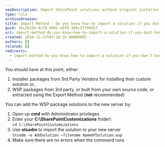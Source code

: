 ```yaml
---
seoDescription: Import SharePoint solutions without original installer using stsadm command to add customizations and packages to new server.
type: rule
archivedreason:
title: Import Method - Do you know how to import a solution if you don’t have the original installer? (optional)
guid: 1bc2b15b-4c78-4692-a6f0-384c37794b57
uri: import-method-do-you-know-how-to-import-a-solution-if-you-dont-have-the-original-installer-optional
created: 2010-12-23T03:10:35.0000000Z
authors: []
related: []
redirects:
  - import-method-do-you-know-how-to-import-a-solution-if-you-don’t-have-the-original-installer-(optional)
---
```


You should have at this point, either:

<!--endintro-->

1.  Installer packages from 3rd Party Vendors for installing their custom solution or,
2.  WSP packages from 3rd party, or built from your own source code, or extracted using the Export Method (**not** recommended)

You can add the WSP package solutions to the new server by:

1. Open up **cmd** with Administrator privileges
2. Enter your **C:\SharePointCustomizations** folder\  
   `cd C:\SharePointCustomizations`
3. Use **stsadm** to import the solution to your new server\
   `Stsadm –o AddSolution –filename NameOfSolution.wsp`
4. Make sure there are no errors when the command runs

